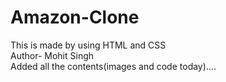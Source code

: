 # Amazon-Clone
This is made by using HTML and CSS
<br>
Author- Mohit Singh
<br>
Added all the contents(images and code today)....
